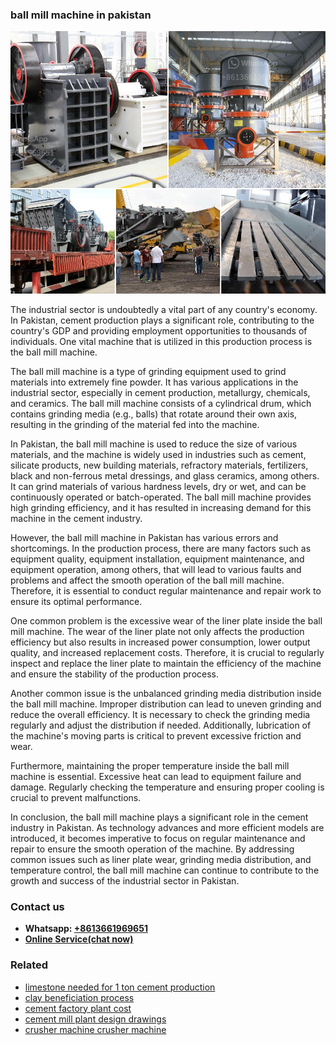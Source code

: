<h3>ball mill machine in pakistan</h3><img src='1708332456.jpg' alt=''><p>The industrial sector is undoubtedly a vital part of any country's economy. In Pakistan, cement production plays a significant role, contributing to the country's GDP and providing employment opportunities to thousands of individuals. One vital machine that is utilized in this production process is the ball mill machine.</p><p>The ball mill machine is a type of grinding equipment used to grind materials into extremely fine powder. It has various applications in the industrial sector, especially in cement production, metallurgy, chemicals, and ceramics. The ball mill machine consists of a cylindrical drum, which contains grinding media (e.g., balls) that rotate around their own axis, resulting in the grinding of the material fed into the machine.</p><p>In Pakistan, the ball mill machine is used to reduce the size of various materials, and the machine is widely used in industries such as cement, silicate products, new building materials, refractory materials, fertilizers, black and non-ferrous metal dressings, and glass ceramics, among others. It can grind materials of various hardness levels, dry or wet, and can be continuously operated or batch-operated. The ball mill machine provides high grinding efficiency, and it has resulted in increasing demand for this machine in the cement industry.</p><p>However, the ball mill machine in Pakistan has various errors and shortcomings. In the production process, there are many factors such as equipment quality, equipment installation, equipment maintenance, and equipment operation, among others, that will lead to various faults and problems and affect the smooth operation of the ball mill machine. Therefore, it is essential to conduct regular maintenance and repair work to ensure its optimal performance.</p><p>One common problem is the excessive wear of the liner plate inside the ball mill machine. The wear of the liner plate not only affects the production efficiency but also results in increased power consumption, lower output quality, and increased replacement costs. Therefore, it is crucial to regularly inspect and replace the liner plate to maintain the efficiency of the machine and ensure the stability of the production process.</p><p>Another common issue is the unbalanced grinding media distribution inside the ball mill machine. Improper distribution can lead to uneven grinding and reduce the overall efficiency. It is necessary to check the grinding media regularly and adjust the distribution if needed. Additionally, lubrication of the machine's moving parts is critical to prevent excessive friction and wear.</p><p>Furthermore, maintaining the proper temperature inside the ball mill machine is essential. Excessive heat can lead to equipment failure and damage. Regularly checking the temperature and ensuring proper cooling is crucial to prevent malfunctions.</p><p>In conclusion, the ball mill machine plays a significant role in the cement industry in Pakistan. As technology advances and more efficient models are introduced, it becomes imperative to focus on regular maintenance and repair to ensure the smooth operation of the machine. By addressing common issues such as liner plate wear, grinding media distribution, and temperature control, the ball mill machine can continue to contribute to the growth and success of the industrial sector in Pakistan.</p><h3>Contact us</h3><ul><li><strong>Whatsapp:&nbsp;<a href="https://wa.me/8613661969651">+8613661969651</a></strong></li><li><a href="https://swt.shibang-china.com/?git&amp;zhl&amp;ball mill machine in pakistan"><strong>Online Service(chat now)</strong></a></li></ul><h3>Related</h3><ul><li><a href='limestone needed for 1 ton cement production.md'>limestone needed for 1 ton cement production</a></li><li><a href='clay beneficiation process.md'>clay beneficiation process</a></li><li><a href='cement factory plant cost.md'>cement factory plant cost</a></li><li><a href='cement mill plant design drawings.md'>cement mill plant design drawings</a></li><li><a href='crusher machine crusher machine.md'>crusher machine crusher machine</a></li></ul>
